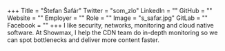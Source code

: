 +++
Title = "Štefan Šafár"
Twitter = "som_zlo"
LinkedIn = ""
GitHub = ""
Website = ""
Employer = ""
Role = ""
Image = "s_safar.jpg"
GitLab = ""
Facebook = ""
+++
I like security, networks, monitoring and cloud native software. At Showmax, I help the CDN team do in-depth monitoring so we can spot bottlenecks and deliver more content faster.